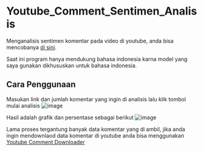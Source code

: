 # Youtube_Comment_Sentimen_Analisis
 Menganalisis sentimen komentar pada video di youtube, anda bisa mencobanya [di sini](https://huggingface.co/spaces/mabzak/Youtube-Comment-Sentimen-Analisis). 
 
 Saat ini program hanya mendukung bahasa indonesia karna model yang saya gunakan dikhususkan untuk bahasa indonesia.
 
## Cara Penggunaan
Masukan link dan jumlah komentar yang ingin di analisis lalu klik tombol mulai analisis
![image](https://github.com/Mabzak-Knight/Indonesia_Youtube_Comment_Sentiment_Analysis/assets/56875726/9e5ef309-990c-4d47-bb1b-8a836a9bce5f)

Hasil adalah grafik dan persentase sebagai berikut
![image](https://github.com/Mabzak-Knight/Indonesia_Youtube_Comment_Sentiment_Analysis/assets/56875726/35b0b279-1013-4555-9b4b-9301aeea2e41)

Lama proses tergantung banyak data komentar yang di ambil, jika anda ingin mendownlaod data komentar di youtube anda bisa menggunakan [Youtube Comment Downloader](https://huggingface.co/spaces/mabzak/Youtube_Comment_Downloader)
